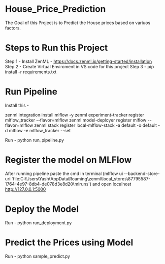 ﻿# House_Price_Prediction

The Goal of this Project is to Predict the House prices based on variuos factors. 

# Steps to Run this Project

Step 1 - Install ZenML - https://docs.zenml.io/getting-started/installation
Step 2 - Create Virtual Enviroment in VS code for this project
Step 3 - pip install -r requirements.txt

# Run Pipeline 

Install this - 

zenml integration install mlflow -y
zenml experiment-tracker register mlflow_tracker --flavor=mlflow
zenml model-deployer register mlflow --flavor=mlflow
zenml stack register local-mlflow-stack -a default -o default -d mlflow -e mlflow_tracker --set

Run - python run_pipeline.py

# Register the model on MLFlow

After running pipeline paste the cmd in terminal (mlflow ui --backend-store-uri 'file:C:\Users\Yash\AppData\Roaming\zenml\local_stores\87795587-1764-4e97-8db4-de078d3e8d20\mlruns') and open localhost http://127.0.0.1:5000

# Deploy the Model 

Run - python run_deployment.py

# Predict the Prices using Model

Run - python sample_predict.py
